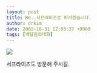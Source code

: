 ```yaml
---
layout: post
title: Re..서프라이즈로 퍼가겠습니다.
author: drkim
date: 2002-10-31 12:03:27 +0900
tags: [깨달음의대화]
---
```

![](http://drkimz.com/technote/board/private/upimg/1035968960.jpg)
  

  
서프라이즈도 방문해 주시길.